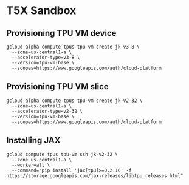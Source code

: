 # T5X Sandbox


## Provisioning TPU VM device

```
gcloud alpha compute tpus tpu-vm create jk-v3-8 \
  --zone=us-central1-a \
  --accelerator-type=v3-8 \
  --version=tpu-vm-base \
  --scopes=https://www.googleapis.com/auth/cloud-platform
```

## Provisioning TPU VM slice

```
gcloud alpha compute tpus tpu-vm create jk-v2-32 \
  --zone=us-central1-a \
  --accelerator-type=v2-32 \
  --version=tpu-vm-base \
  --scopes=https://www.googleapis.com/auth/cloud-platform
```

## Installing JAX
```
gcloud compute tpus tpu-vm ssh jk-v2-32 \
  --zone us-central1-a \
  --worker=all \
  --command="pip install 'jax[tpu]>=0.2.16' -f https://storage.googleapis.com/jax-releases/libtpu_releases.html"
```
